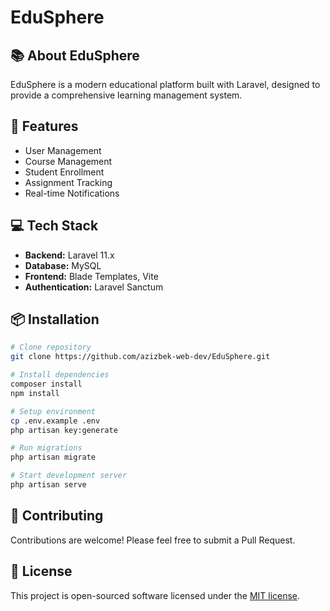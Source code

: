 # EduSphere

## 📚 About EduSphere

EduSphere is a modern educational platform built with Laravel, designed to provide a comprehensive learning management system.

## 🚀 Features

- User Management
- Course Management
- Student Enrollment
- Assignment Tracking
- Real-time Notifications

## 💻 Tech Stack

- **Backend:** Laravel 11.x
- **Database:** MySQL
- **Frontend:** Blade Templates, Vite
- **Authentication:** Laravel Sanctum

## 📦 Installation

```bash
# Clone repository
git clone https://github.com/azizbek-web-dev/EduSphere.git

# Install dependencies
composer install
npm install

# Setup environment
cp .env.example .env
php artisan key:generate

# Run migrations
php artisan migrate

# Start development server
php artisan serve
```

## 🤝 Contributing

Contributions are welcome! Please feel free to submit a Pull Request.

## 📄 License

This project is open-sourced software licensed under the [MIT license](https://opensource.org/licenses/MIT).